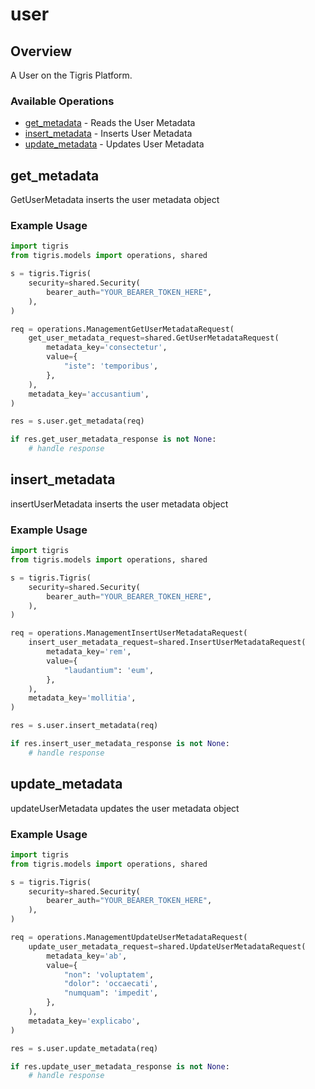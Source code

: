 # user

## Overview

A User on the Tigris Platform.

### Available Operations

* [get_metadata](#get_metadata) - Reads the User Metadata
* [insert_metadata](#insert_metadata) - Inserts User Metadata
* [update_metadata](#update_metadata) - Updates User Metadata

## get_metadata

GetUserMetadata inserts the user metadata object

### Example Usage

```python
import tigris
from tigris.models import operations, shared

s = tigris.Tigris(
    security=shared.Security(
        bearer_auth="YOUR_BEARER_TOKEN_HERE",
    ),
)

req = operations.ManagementGetUserMetadataRequest(
    get_user_metadata_request=shared.GetUserMetadataRequest(
        metadata_key='consectetur',
        value={
            "iste": 'temporibus',
        },
    ),
    metadata_key='accusantium',
)

res = s.user.get_metadata(req)

if res.get_user_metadata_response is not None:
    # handle response
```

## insert_metadata

insertUserMetadata inserts the user metadata object

### Example Usage

```python
import tigris
from tigris.models import operations, shared

s = tigris.Tigris(
    security=shared.Security(
        bearer_auth="YOUR_BEARER_TOKEN_HERE",
    ),
)

req = operations.ManagementInsertUserMetadataRequest(
    insert_user_metadata_request=shared.InsertUserMetadataRequest(
        metadata_key='rem',
        value={
            "laudantium": 'eum',
        },
    ),
    metadata_key='mollitia',
)

res = s.user.insert_metadata(req)

if res.insert_user_metadata_response is not None:
    # handle response
```

## update_metadata

updateUserMetadata updates the user metadata object

### Example Usage

```python
import tigris
from tigris.models import operations, shared

s = tigris.Tigris(
    security=shared.Security(
        bearer_auth="YOUR_BEARER_TOKEN_HERE",
    ),
)

req = operations.ManagementUpdateUserMetadataRequest(
    update_user_metadata_request=shared.UpdateUserMetadataRequest(
        metadata_key='ab',
        value={
            "non": 'voluptatem',
            "dolor": 'occaecati',
            "numquam": 'impedit',
        },
    ),
    metadata_key='explicabo',
)

res = s.user.update_metadata(req)

if res.update_user_metadata_response is not None:
    # handle response
```
